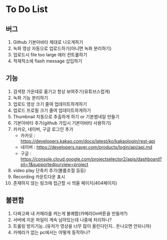 # To Do List

## 버그

1. Github 기본아바타 제대로 나오게하기
2. 녹화 영상 자동으로 업로드하기(아니면 녹화 분리하기)
3. 업로드시 file too large 에러 컨트롤하기
4. 적재적소에 flash message 삽입하기

## 기능

1. 검색창 가운데로 옮기고 항상 보여주기(유튜브스럽게)
1. 녹화 기능 분리하기
1. 업로드 영상 크기 줄여 업데이트하게하기
1. 업로드 프로필 크기 줄여 업데이트하게하기
1. Thumbnail 자동으로 추출하게 하기 or 기본썸네일 만들기
1. 기본아바타 추가(github 가입시 기본아바타 사용하기)
1. 카카오, 네이버, 구글 로그인 추가
   - 카카오 : https://developers.kakao.com/docs/latest/ko/kakaologin/rest-api
   - 네이버 : https://developers.naver.com/products/login/api/api.md
   - 구글 : https://console.cloud.google.com/projectselector2/apis/dashboard?pli=1&supportedpurview=project
1. video play 단축키 추가(볼륨조절 등등)
1. Recording 카운트다운 표시
1. 존재하지 않는 링크에 접근할 시 띄울 페이지(404페이지)

## 불편함

1. 다짜고짜 내 카메라를 켜는게 불쾌함(카메라On버튼을 만들까?)
2. 서버에 지운 파일이 계속 남아있는데 나중에 처리하나?
3. 트롤링 방지기능..(유저가 영상을 너무 많이 올린다던지.. 돈나오면 안되니까)
4. 카메라가 없는 pc에서는 어떻게 동작하나?
